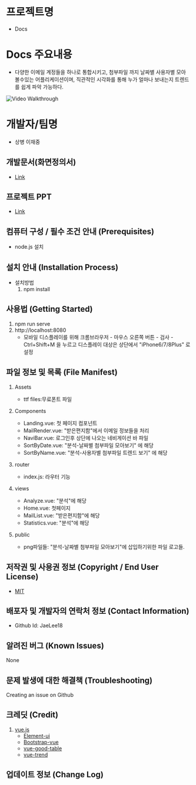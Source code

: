 # 프로젝트명
 * Docs
 
# Docs 주요내용
 * 다양한 이메일 계정들을 하나로 통합시키고, 첨부파일 까지 날짜별 사용자별 모아 볼수있는 어플리케이션이며, 직관적인 시각화를 통해 누가 얼마나 보내는지 트렌드를 쉽게 파악 가능하다.
<img src='https://i.imgur.com/XBk52XG.gif' title='Video Walkthrough' width='' alt='Video Walkthrough' />

# 개발자/팀명
 * 상병 이재중
 
## 개발문서(화면정의서)
* [Link](https://github.com/JaeLee18/roka/blob/master/WEB_DOCS_%EC%9D%B4%EC%9E%AC%EC%A4%91_%EA%B0%9C%EB%B0%9C%EB%AC%B8%EC%84%9C(%ED%99%94%EB%A9%B4%EC%A0%95%EC%9D%98%EC%84%9C).pdf)

## 프로젝트 PPT
* [Link](https://github.com/JaeLee18/roka/blob/master/WEB_DOCS_%EC%9D%B4%EC%9E%AC%EC%A4%91_PPT(pdf%EB%B2%84%EC%A0%84).pdf)

## 컴퓨터 구성 / 필수 조건 안내 (Prerequisites)
* node.js 설치


## 설치 안내 (Installation Process)
* 설치방법
  1) npm install
  

## 사용법 (Getting Started)
 1) npm run serve
 2) http://localhost:8080
    * 모바일 디스플레이를 위해 크롬브라우저 - 마우스 오른쪽 버튼 - 검사 -Ctrl+Shift+M 을 누르고 디스플레이 대상은 상단에서 "iPhone6/7/8Plus" 로 설정

## 파일 정보 및 목록 (File Manifest)
1) Assets
    * ttf files:무료폰트 파일
2) Components
    * Landing.vue: 첫 페이지 컴포넌트
     * MailRender.vue: "받은편지함"에서 이메일 정보들을 처리
     * NaviBar.vue: 로그인후 상단에 나오는 네비게이션 바 파일
     * SortByDate.vue: "분석-날짜별 첨부파일 모아보기" 에 해당
     * SortByName.vue: "분석-사용자별 첨부파일 트렌드 보기" 에 해당
3) router
    * index.js: 라우터 기능
  
4) views
    * Analyze.vue: "분석"에 해당
    * Home.vue: 첫페이지
    * MailList.vue: "받은편지함"에 해당
    * Statistics.vue: "분석"에 해당
5) public
    * png파일들: "분석-날짜별 첨부파일 모아보기"에 삽입하기위한 파일 로고들.
## 저작권 및 사용권 정보 (Copyright / End User License)
 * [MIT](https://github.com/JaeLee18/roka/blob/master/LICENSE.md)
## 배포자 및 개발자의 연락처 정보 (Contact Information)
  * Github Id: JaeLee18
  
## 알려진 버그 (Known Issues)

   None
   
## 문제 발생에 대한 해결책 (Troubleshooting)

   Creating an issue on Github
    
## 크레딧 (Credit)
 1) [vue.js](9https://vuejs.org/)
    * [Element-ui](https://element.eleme.io/#/en-US)
    * [Bootstrap-vue](https://bootstrap-vue.js.org/docs)
    * [vue-good-table](https://xaksis.github.io/vue-good-table/)
    * [vue-trend](https://madewithvuejs.com/vue-trend)
## 업데이트 정보 (Change Log)
